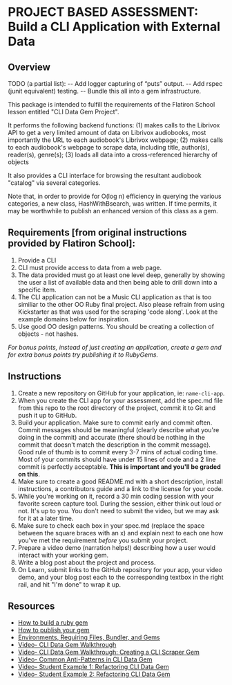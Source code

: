 # PROJECT BASED ASSESSMENT: Build a CLI Application with External Data

## Overview

TODO (a partial list):
-- Add logger capturing of “puts” output.
-- Add rspec (junit equivalent) testing.
-- Bundle this all into a gem infrastructure.


This package is intended to fulfill the requirements of the Flatiron School
lesson entitled "CLI Data Gem Project".

It performs the following backend functions:
(1) makes calls to the Librivox API to get a very limited amount of data on
    Librivox audiobooks, most importantly the URL to each audiobook's Librivox
    webpage;
(2) makes calls to each audiobook's webpage to scrape data, including title,
    author(s), reader(s), genre(s);
(3) loads all data into a cross-referenced hierarchy of objects

It also provides a CLI interface for browsing the resultant audiobook "catalog"
via several categories.

Note that, in order to provide for O(log n) efficiency in querying the various
categories, a new class, HashWithBsearch, was written. If time permits, it may
be worthwhile to publish an enhanced version of this class as a gem.

## Requirements [from original instructions provided by Flatiron School]:

1. Provide a CLI
2. CLI must provide access to data from a web page.
3. The data provided must go at least one level deep, generally by showing the user a list of available data and then being able to drill down into a specific item.
4. The CLI application can not be a Music CLI application as that is too similiar to the other OO Ruby final project. Also please refrain from using Kickstarter as that was used for the scraping 'code along'. Look at the example domains below for inspiration.
5. Use good OO design patterns. You should be creating a collection of objects - not hashes.


*For bonus points, instead of just creating an application, create a gem and for extra bonus points try publishing it to RubyGems.*


## Instructions

1. Create a new repository on GitHub for your application, ie: `name-cli-app`.
2. When you create the CLI app for your assessment, add the spec.md file from this repo to the root directory of the project, commit it to Git and push it up to GitHub.
3. Build your application. Make sure to commit early and commit often. Commit messages should be meaningful (clearly describe what you're doing in the commit) and accurate (there should be nothing in the commit that doesn't match the description in the commit message). Good rule of thumb is to commit every 3-7 mins of actual coding time. Most of your commits should have under 15 lines of code and a 2 line commit is perfectly acceptable. **This is important and you'll be graded on this**.
4. Make sure to create a good README.md with a short description, install instructions, a contributors guide and a link to the license for your code.
5. While you're working on it, record a 30 min coding session with your favorite screen capture tool. During the session, either think out loud or not. It's up to you. You don't need to submit the video, but we may ask for it at a later time.
6. Make sure to check each box in your spec.md (replace the space between the square braces with an x) and explain next to each one how you've met the requirement *before* you submit your project.
7. Prepare a video demo (narration helps!) describing how a user would interact with your working gem.
8. Write a blog post about the project and process.
9. On Learn, submit links to the GitHub repository for your app, your video demo, and your blog post each to the corresponding textbox in the right rail, and hit "I'm done" to wrap it up.

## Resources

- [How to build a ruby gem](http://guides.rubygems.org/make-your-own-gem/)
- [How to publish your gem](http://guides.rubygems.org/publishing/)
- [Environments, Requiring Files, Bundler, and Gems](https://www.youtube.com/watch?v=XBgZLm-sdl8)
- [Video- CLI Data Gem Walkthrough](https://www.youtube.com/watch?v=_lDExWIhYKI)
- [Video- CLI Data Gem Walkthrough: Creating a CLI Scraper Gem](https://www.youtube.com/watch?v=Y5X6NRQi0bU)
- [Video- Common Anti-Patterns in CLI Data Gem](https://www.youtube.com/watch?v=cbMa87oWv08)
- [Video- Student Example 1: Refactoring CLI Data Gem](https://www.youtube.com/watch?v=JEL_PXr74qQ)
- [Video- Student Example 2: Refactoring CLI Data Gem](https://www.youtube.com/watch?v=Lt0oyHiKWIw)
